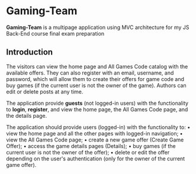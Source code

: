 # Gaming-Team
**Gaming-Team** is a multipage application using MVC architecture for my JS Back-End course final exam preparation

## Introduction
The visitors can view the home page and All Games Code catalog with the available offers. They can also register with an email, username, and password, which will allow them to create their offers for game code and buy games (if the current user is not the owner of the game). Authors can edit or delete posts at any time.

The application provide **guests** (not logged-in users) with the functionality to **login**, **register**, and view the home page, the All Games Code page, and the details page.

The application should provide users (logged-in) with the functionality to:
•	view the home page and all the other pages with logged-in navigation;
•	view the All Games Code page;
•	create а new game offer (Create Game Offer);
•	access the game details pages (Details);
•	buy games (if the current user is not the owner of the offer);
•	delete or edit the offer depending on the user's authentication (only for the owner of the current game offer).




